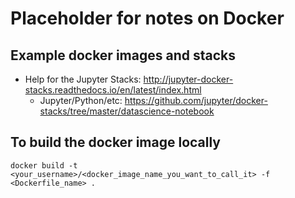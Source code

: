 # Placeholder for notes on Docker

## Example docker images and stacks
- Help for the Jupyter Stacks: http://jupyter-docker-stacks.readthedocs.io/en/latest/index.html
    - Jupyter/Python/etc:  https://github.com/jupyter/docker-stacks/tree/master/datascience-notebook
    
## To build the docker image locally
    docker build -t <your_username>/<docker_image_name_you_want_to_call_it> -f <Dockerfile_name> .
    
